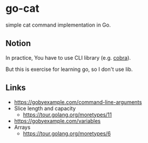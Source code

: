 # go-cat
simple cat command implementation in Go.

## Notion

In practice, You have to use CLI library \(e.g. [cobra](https://github.com/spf13/cobra)\).

But this is exercise for learning go, so I don't use lib.

## Links

- https://gobyexample.com/command-line-arguments
- Slice length and capacity
  - https://tour.golang.org/moretypes/11
- https://gobyexample.com/variables
- Arrays
  - https://tour.golang.org/moretypes/6